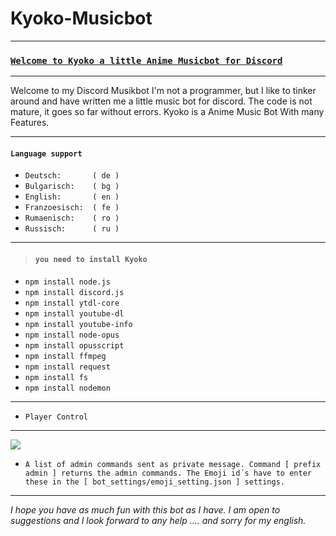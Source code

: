 ﻿# Kyoko-Musicbot
***
### [`Welcome to Kyoko a little Anime Musicbot for Discord`](https://h5pro2.github.io/Kyoko.github.io/index.html)
***
Welcome to my Discord Musikbot
I'm not a programmer, but I like to tinker around and have written me a little music bot for discord. The code is not mature, it goes so far without errors. Kyoko is a Anime Music Bot With many Features.
***
#### `Language support`
* `Deutsch:       ( de )`
* `Bulgarisch:    ( bg )`
* `English:       ( en )`
* `Franzoesisch:  ( fe )`
* `Rumaenisch:    ( ro )`
* `Russisch:      ( ru )`
***
> #### `you need to install Kyoko`
* `npm install node.js`
* `npm install discord.js`
* `npm install ytdl-core`
* `npm install youtube-dl`
* `npm install youtube-info`
* `npm install node-opus`
* `npm install opusscript`
* `npm install ffmpeg`
* `npm install request`
* `npm install fs`
* `npm install nodemon`
***
* `Player Control`
***
![](https://cdn.discordapp.com/attachments/507769236274282510/509863850074439686/Kyoko_control.png)
* `A list of admin commands sent as private message. Command [ prefix admin ] returns the admin commands. The Emoji id´s have to enter these in the [ bot_settings/emoji_setting.json ] settings.`
***
_I hope you have as much fun with this bot as I have. I am open to suggestions and I look forward to any help .... and sorry for my english._
